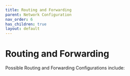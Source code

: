 ```yaml
---
title: Routing and Forwarding
parent: Network Configuration
nav_order: 6
has_children: true
layout: default
---
```


# Routing and Forwarding

Possible Routing and Forwarding Configurations include:
